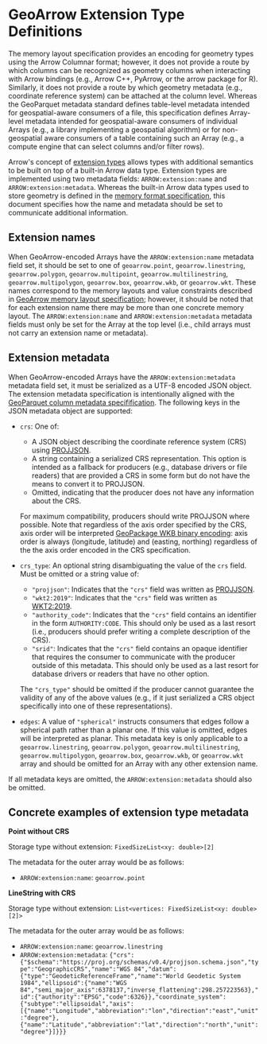 
# GeoArrow Extension Type Definitions

The memory layout specification provides an encoding for geometry types
using the Arrow Columnar format; however, it does not provide a route by
which columns can be recognized as geometry columns when interacting with
Arrow bindings (e.g., Arrow C++, PyArrow, or the arrow package for R).
Similarly, it does not provide a route by which geometry metadata (e.g.,
coordinate reference system) can be attached at the column level.
Whereas the GeoParquet metadata standard defines table-level metadata
intended for geospatial-aware consumers of a file, this specification
defines Array-level metadata intended for geospatial-aware consumers
of individual Arrays (e.g., a library implementing a geospatial algorithm)
or for non-geospatial aware consumers of a table containing such an
Array (e.g., a compute engine that can select columns and/or filter rows).

Arrow's concept of [extension types](https://arrow.apache.org/docs/format/Columnar.html#extension-types)
allows types with additional semantics to be built on top of a built-in
Arrow data type. Extension types are implemented using two metadata fields:
`ARROW:extension:name` and `ARROW:extension:metadata`. Whereas the
built-in Arrow data types used to store geometry is defined in the
[memory format specification](format.md), this document specifies how
the name and metadata should be set to communicate additional
information.

## Extension names

When GeoArrow-encoded Arrays have the `ARROW:extension:name` metadata field set,
it should be set to one of `geoarrow.point`, `geoarrow.linestring`,
`geoarrow.polygon`, `geoarrow.multipoint`, `geoarrow.multilinestring`,
`geoarrow.multipolygon`, `geoarrow.box`, `geoarrow.wkb`, or `geoarrow.wkt`.
These names correspond to the memory layouts and value constraints described in
[GeoArrow memory layout specification](format.md); however, it should be noted
that for each extension name there may be more than one concrete memory layout.
The `ARROW:extension:name` and `ARROW:extension:metadata` metadata fields must
only be set for the Array at the top level (i.e., child arrays must not carry an
extension name or metadata).

## Extension metadata

When GeoArrow-encoded Arrays have the `ARROW:extension:metadata` metadata
field set, it must be serialized as a UTF-8 encoded JSON object. The extension
metadata specification is intentionally aligned with the
[GeoParquet column metadata specifification](https://github.com/opengeospatial/geoparquet/blob/v1.1.0/format-specs/geoparquet.md#metadata).
The following keys in the JSON metadata object are supported:

- `crs`: One of:

    - A JSON object describing the coordinate reference system (CRS)
      using [PROJJSON](https://proj.org/specifications/projjson.html).
    - A string containing a serialized CRS representation. This option
      is intended as a fallback for producers (e.g., database drivers or
      file readers) that are provided a CRS in some form but do not have the
      means to convert it to PROJJSON.
    - Omitted, indicating that the producer does not have any information about
      the CRS.

  For maximum compatibility, producers should write PROJJSON where possible.
  Note that regardless of the axis order specified by the CRS, axis order will be interpreted
  [GeoPackage WKB binary encoding](https://www.geopackage.org/spec130/index.html#gpb_format):
  axis order is always (longitude, latitude) and (easting, northing)
  regardless of the the axis order encoded in the CRS specification.

- `crs_type`: An optional string disambiguating the value of the `crs` field.
  Must be omitted or a string value of:

  - `"projjson"`: Indicates that the `"crs"` field was written as
    [PROJJSON](https://proj.org/specifications/projjson.html).
  - `"wkt2:2019"`: Indicates that the `"crs"` field was written as
    [WKT2:2019](https://www.ogc.org/publications/standard/wkt-crs/).
  - `"authority_code"`: Indicates that the `"crs"` field contains an identifier
    in the form `AUTHORITY:CODE`. This should only be used as a last resort
    (i.e., producers should prefer writing a complete description of the CRS).
  - `"srid"`: Indicates that the `"crs"` field contains an opaque identifier
    that requires the consumer to communicate with the producer outside of
    this metadata. This should only be used as a last resort for database
    drivers or readers that have no other option.

  The `"crs_type"` should be omitted if the producer cannot guarantee the validity
  of any of the above values (e.g., if it just serialized a CRS object
  specifically into one of these representations).

- `edges`: A value of `"spherical"` instructs consumers that edges follow a
  spherical path rather than a planar one. If this value is omitted, edges will
  be interpreted as planar. This metadata key is only applicable to a
  `geoarrow.linestring`, `geoarrow.polygon`, `geoarrow.multilinestring`,
  `geoarrow.multipolygon`, `geoarrow.box`, `geoarrow.wkb`, or `geoarrow.wkt`
  array and should be omitted for an Array with any other extension name.

If all metadata keys are omitted, the `ARROW:extension:metadata` should
also be omitted.

## Concrete examples of extension type metadata

**Point without CRS**

Storage type without extension: `FixedSizeList<xy: double>[2]`

The metadata for the outer array would be as follows:

- `ARROW:extension:name`: `geoarrow.point`

**LineString with CRS**

Storage type without extension: `List<vertices: FixedSizeList<xy: double>[2]>`

The metadata for the outer array would be as follows:

- `ARROW:extension:name`: `geoarrow.linestring`
- `ARROW:extension:metadata`: `{"crs": {"$schema":"https://proj.org/schemas/v0.4/projjson.schema.json","type":"GeographicCRS","name":"WGS 84","datum":{"type":"GeodeticReferenceFrame","name":"World Geodetic System 1984","ellipsoid":{"name":"WGS 84","semi_major_axis":6378137,"inverse_flattening":298.257223563},"id":{"authority":"EPSG","code":6326}},"coordinate_system":{"subtype":"ellipsoidal","axis":[{"name":"Longitude","abbreviation":"lon","direction":"east","unit":"degree"},{"name":"Latitude","abbreviation":"lat","direction":"north","unit":"degree"}]}}}`
